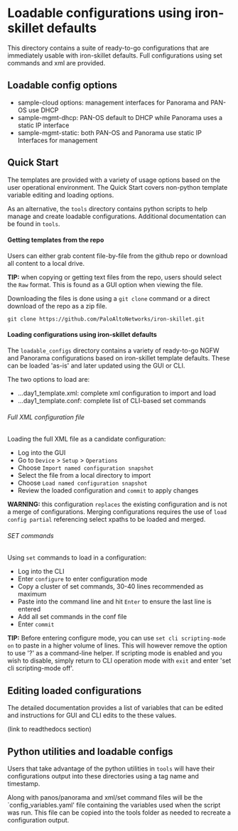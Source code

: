 # Loadable configurations using iron-skillet defaults

This directory contains a suite of ready-to-go configurations that are
immediately usable with iron-skillet defaults. Full configurations using
set commands and xml are provided.

## Loadable config options

* sample-cloud options: management interfaces for Panorama and PAN-OS use DHCP
* sample-mgmt-dhcp: PAN-OS default to DHCP while Panorama uses a static IP interface
* sample-mgmt-static: both PAN-OS and Panorama use static IP Interfaces for management


## Quick Start
The templates are provided with a variety of usage options based
on the user operational environment. The Quick Start covers non-python
template variable editing and loading options.

As an alternative, the `tools` directory contains python scripts to help
manage and create loadable configurations. Additional documentation can be
found in `tools`.

#### Getting templates from the repo
Users can either grab content file-by-file from the github repo or download all
content to a local drive.

**TIP:** when copying or getting text files from the repo, users should select
the `Raw` format. This is found as a GUI option when viewing the file.

Downloading the files is done using a `git clone` command or a direct
download of the repo as a zip file.

```
git clone https://github.com/PaloAltoNetworks/iron-skillet.git
```


#### Loading configurations using iron-skillet defaults
The `loadable_configs` directory contains a variety of ready-to-go
NGFW and Panorama configurations based on iron-skillet template defaults.
These can be loaded 'as-is' and later updated using the GUI or CLI.

The two options to load are:

* ...day1_template.xml: complete xml configuration to import and load
* ...day1_template.conf: complete list of CLI-based set commands

###### Full XML configuration file
Loading the full XML file as a candidate configuration:

* Log into the GUI
* Go to `Device` > `Setup` > `Operations`
* Choose `Import named configuration snapshot`
* Select the file from a local directory to import
* Choose `Load named configuration snapshot`
* Review the loaded configuration and `commit` to apply changes

**WARNING:** this configuration `replaces` the existing configuration and
is not a merge of configurations. Merging configurations requires the
use of `load config partial` referencing select xpaths to be loaded and merged.

###### SET commands
Using `set` commands to load in a configuration:

* Log into the CLI
* Enter `configure` to enter configuration mode
* Copy a cluster of set commands, 30-40 lines recommended as maximum
* Paste into the command line and hit `Enter` to ensure the last line is entered
* Add all set commands in the conf file
* Enter `commit`

**TIP:** Before entering configure mode, you can use `set cli scripting-mode on`
to paste in a higher volume of lines. This will however remove the option to
use '?' as a command-line helper. If scripting mode is enabled and you wish
to disable, simply return to CLI operation mode with `exit` and enter
'set cli scripting-mode off'.

## Editing loaded configurations
The detailed documentation provides a list of variables that can be edited
and instructions for GUI and CLI edits to the these values.

(link to readthedocs section)

## Python utilities and loadable configs
Users that take advantage of the python utilities in `tools` will have their
configurations output into these directories using a tag name and timestamp.

Along with panos/panorama and xml/set command files will be the `config_variables.yaml'
file containing the variables used when the script was run. This file can be
copied into the tools folder as needed to recreate a configuration output.